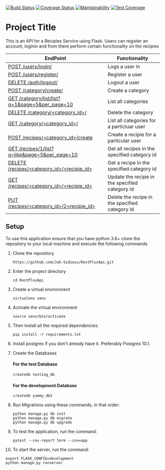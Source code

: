 [![Build Status](https://travis-ci.org/Jak-Sidious/RestPlusApi.svg?branch=Crud-Functionality-2)](https://travis-ci.org/Jak-Sidious/RestPlusApi)  [![Coverage Status](https://coveralls.io/repos/github/Jak-Sidious/FlaskAPI/badge.svg?branch=master)](https://coveralls.io/github/Jak-Sidious/FlaskAPI?branch=master)   [![Maintainability](https://api.codeclimate.com/v1/badges/c7422200c78aacd4c9eb/maintainability)](https://codeclimate.com/github/Jak-Sidious/RestPlusApi/maintainability)   [![Test Coverage](https://api.codeclimate.com/v1/badges/c7422200c78aacd4c9eb/test_coverage)](https://codeclimate.com/github/Jak-Sidious/RestPlusApi/test_coverage)

# Project Title

This is an API for a Recipies Service using Flask. Users can register an account, loginin and from there perform certain functionality on the recipies

| EndPoint                                                   | Functionality                                    |
| ---------------------------------------------------------- | ------------------------------------------------ |
| [ POST /users/login/ ](#)                                  | Logs a user in                                   |
| [ POST /users/register/ ](#)                               | Register a user                                  |
| [ DELETE /auth/logout/ ](#)                                | Logout a user                                    |
| [ POST /category/create/ ](#)                              | Create a category                                |
| [ GET /category/list/list?q=1&page=5&per_page=10 ](#)      | List all categories                              |
| [ DELETE /category/<category_id>/ ](#)                     | Delete the category                              |
| [ GET /category/<category_id>/ ](#)                        | List all categories for a particluar user        |
| [ POST /recipes/<category_id>/create ](#)                  | Create a recipie for a particular user           |
| [ GET /recipes/1/list?q=like&page=5&per_page=10](#)        | Get all recipes in the specified category id     |
| [ DELETE /recipes/<category_id>/<recipie_id>](#)           | Get a recipe in the specified category id        |
| [ GET /recipes/<category_id>/<recipie_id>](#)              | Update the recipe in the specified category id   |
| [ PUT /recipes/<category_id>/2<recipie_id>](#)             | Delete the recipe in the specified category id   |

## Setup

To use this application ensure that you have python 3.6+ clone the repository to your local machine and execute the following commands

1. Clone the repository

   ```
   https://github.com/Jak-Sidious/RestPlusApi.git
   ```

2. Enter the project directory
   ```
   cd RestPlusApi
   ```
3. Create a virtual environment
   ```
   virtualenv venv
   ```
4. Activate the virtual environment
   ```
   source venv/bin/activate
   ```
5. Then install all the required dependencies:
   ```
   pip install -r requirements.txt
   ```
6. Install postgres if you don't already have it. Preferably Postgres 10.1.

7. Create the Databases

   #### For the test Database

   ```
   createdb testing_db
   ```

   #### For the development Database

   ```
   createdb yummy_db2
   ```

8. Run Migrations using these commands, in that order:

   ```
   python manage.py db init
   python manage.py db migrate
   python manage.py db upgrade
   ```

9. To test the application, run the command:

   ```
   pytest --cov-report term --cov=app
   ```

10. To start the server, run the command:

```
export FLASK_CONFIG=development
python manage.py runserver
```